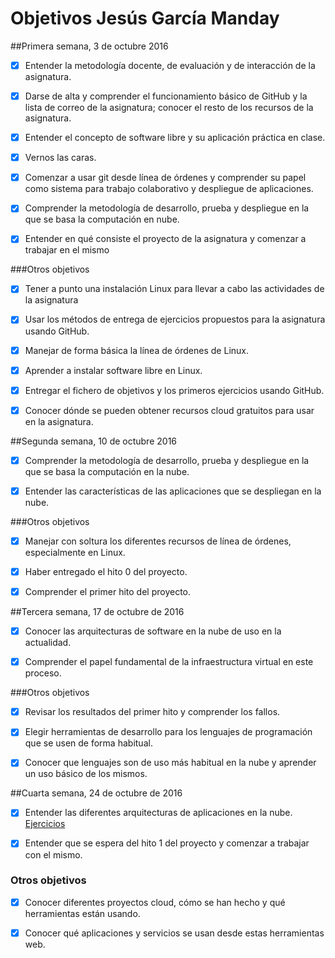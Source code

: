 # Objetivos Jesús García Manday

##Primera semana, 3 de octubre 2016

- [x] Entender la metodología docente, de evaluación y de interacción de la asignatura.

- [x] Darse de alta y comprender el funcionamiento básico de GitHub y la lista de correo de la asignatura; conocer el resto de los recursos de la asignatura.

- [x] Entender el concepto de software libre y su aplicación práctica en clase.

- [x] Vernos las caras.

- [x] Comenzar a usar git desde línea de órdenes y comprender su papel como sistema para trabajo colaborativo y despliegue de aplicaciones.

- [x] Comprender la metodología de desarrollo, prueba y despliegue en la que se basa la computación en nube.

- [x] Entender en qué consiste el proyecto de la asignatura y comenzar a trabajar en el mismo

###Otros objetivos 


- [x] Tener a punto una instalación Linux para llevar a cabo las actividades de la asignatura

- [x] Usar los métodos de entrega de ejercicios propuestos para la asignatura usando GitHub.

- [x] Manejar de forma básica la línea de órdenes de Linux.

- [x] Aprender a instalar software libre en Linux.

- [x] Entregar el fichero de objetivos y los primeros ejercicios usando GitHub.

- [x] Conocer dónde se pueden obtener recursos cloud gratuitos para usar en la asignatura.


##Segunda semana, 10 de octubre 2016

- [x] Comprender la metodología de desarrollo, prueba y despliegue en la que se basa la computación en la nube.

- [x] Entender las características de las aplicaciones que se despliegan en la nube.


###Otros objetivos

- [x] Manejar con soltura los diferentes recursos de línea de órdenes, especialmente en Linux.

- [x] Haber entregado el hito 0 del proyecto.

- [x] Comprender el primer hito del proyecto.


##Tercera semana, 17 de octubre de 2016

- [x] Conocer las arquitecturas de software en la nube de uso en la actualidad. 

- [x] Comprender el papel fundamental de la infraestructura virtual en este proceso.


###Otros objetivos

- [x] Revisar los resultados del primer hito y comprender los fallos.

- [x] Elegir herramientas de desarrollo para los lenguajes de programación que se usen de forma habitual.

- [x] Conocer que lenguajes son de uso más habitual en la nube y aprender un uso básico de los mismos.


##Cuarta semana, 24 de octubre de 2016

- [x] Entender las diferentes arquitecturas de aplicaciones en la nube. [Ejercicios](https://github.com/jmanday/EjerciciosCC16-17/tree/master/Tercera%20semana%2C%2017%20octubre%202016)

- [x] Entender que se espera del hito 1 del proyecto y comenzar a trabajar con el mismo.

### Otros objetivos

- [x] Conocer diferentes proyectos cloud, cómo se han hecho y qué herramientas están usando.

- [x] Conocer qué aplicaciones y servicios se usan desde estas herramientas web.
